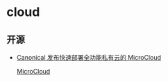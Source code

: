 # cloud

## 开源
- [Canonical 发布快速部署全功能私有云的 MicroCloud](https://linux.cn/article-16382-1.html)

	[MicroCloud](https://github.com/canonical/microcloud)
